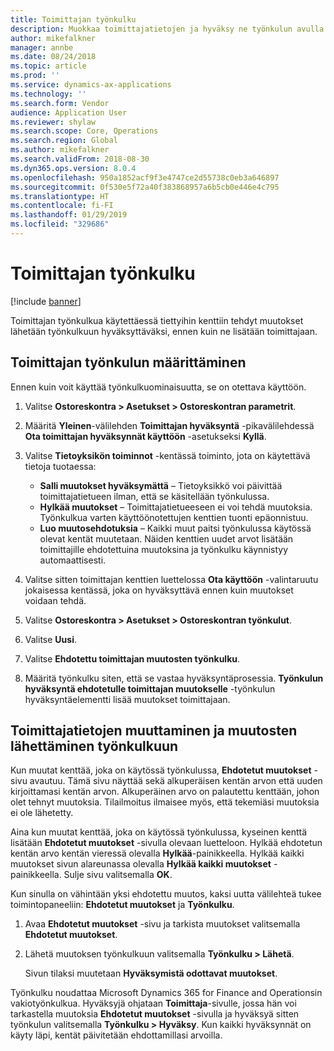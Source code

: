 ```yaml
---
title: Toimittajan työnkulku
description: Muokkaa toimittajatietojen ja hyväksy ne työnkulun avulla.
author: mikefalkner
manager: annbe
ms.date: 08/24/2018
ms.topic: article
ms.prod: ''
ms.service: dynamics-ax-applications
ms.technology: ''
ms.search.form: Vendor
audience: Application User
ms.reviewer: shylaw
ms.search.scope: Core, Operations
ms.search.region: Global
ms.author: mikefalkner
ms.search.validFrom: 2018-08-30
ms.dyn365.ops.version: 8.0.4
ms.openlocfilehash: 950a1852acf9f3e4747ce2d55738c0eb3a646897
ms.sourcegitcommit: 0f530e5f72a40f383868957a6b5cb0e446e4c795
ms.translationtype: HT
ms.contentlocale: fi-FI
ms.lasthandoff: 01/29/2019
ms.locfileid: "329686"
---
```

# <a name="vendor-workflow"></a>Toimittajan työnkulku

[!include [banner](../includes/banner.md)]

Toimittajan työnkulkua käytettäessä tiettyihin kenttiin tehdyt muutokset lähetään työnkulkuun hyväksyttäväksi, ennen kuin ne lisätään toimittajaan.

## <a name="set-up-the-vendor-workflow"></a>Toimittajan työnkulun määrittäminen

Ennen kuin voit käyttää työnkulkuominaisuutta, se on otettava käyttöön.

1. Valitse **Ostoreskontra \> Asetukset \> Ostoreskontran parametrit**.
2. Määritä **Yleinen**-välilehden **Toimittajan hyväksyntä** -pikavälilehdessä **Ota toimittajan hyväksynnät käyttöön** -asetukseksi **Kyllä**.
3. Valitse **Tietoyksikön toiminnot** -kentässä toiminto, jota on käytettävä tietoja tuotaessa:

    - **Salli muutokset hyväksymättä** – Tietoyksikkö voi päivittää toimittajatietueen ilman, että se käsitellään työnkulussa.
    - **Hylkää muutokset** – Toimittajatietueeseen ei voi tehdä muutoksia. Työnkulkua varten käyttöönotettujen kenttien tuonti epäonnistuu.
    - **Luo muutosehdotuksia** – Kaikki muut paitsi työnkulussa käytössä olevat kentät muutetaan. Näiden kenttien uudet arvot lisätään toimittajille ehdotettuina muutoksina ja työnkulku käynnistyy automaattisesti.

4. Valitse sitten toimittajan kenttien luettelossa **Ota käyttöön** -valintaruutu jokaisessa kentässä, joka on hyväksyttävä ennen kuin muutokset voidaan tehdä.
5. Valitse **Ostoreskontra \> Asetukset \> Ostoreskontran työnkulut**.
6. Valitse **Uusi**.
7. Valitse **Ehdotettu toimittajan muutosten työnkulku**. 
8. Määritä työnkulku siten, että se vastaa hyväksyntäprosessia. **Työnkulun hyväksyntä ehdotetulle toimittajan muutokselle** -työnkulun hyväksyntäelementti lisää muutokset toimittajaan.

## <a name="change-vendor-information-and-submit-the-changes-to-the-workflow"></a>Toimittajatietojen muuttaminen ja muutosten lähettäminen työnkulkuun

Kun muutat kenttää, joka on käytössä työnkulussa, **Ehdotetut muutokset** -sivu avautuu. Tämä sivu näyttää sekä alkuperäisen kentän arvon että uuden kirjoittamasi kentän arvon. Alkuperäinen arvo on palautettu kenttään, johon olet tehnyt muutoksia. Tilailmoitus ilmaisee myös, että tekemiäsi muutoksia ei ole lähetetty. 

Aina kun muutat kenttää, joka on käytössä työnkulussa, kyseinen kenttä lisätään **Ehdotetut muutokset** -sivulla olevaan luetteloon. Hylkää ehdotetun kentän arvo kentän vieressä olevalla **Hylkää**-painikkeella. Hylkää kaikki muutokset sivun alareunassa olevalla **Hylkää kaikki muutokset** -painikkeella. Sulje sivu valitsemalla **OK**.

Kun sinulla on vähintään yksi ehdotettu muutos, kaksi uutta välilehteä tukee toimintopaneeliin: **Ehdotetut muutokset** ja **Työnkulku**.

1. Avaa **Ehdotetut muutokset** -sivu ja tarkista muutokset valitsemalla **Ehdotetut muutokset**.
2. Lähetä muutoksen työnkulkuun valitsemalla **Työnkulku \> Lähetä**.

    Sivun tilaksi muutetaan **Hyväksymistä odottavat muutokset**.

Työnkulku noudattaa Microsoft Dynamics 365 for Finance and Operationsin vakiotyönkulkua. Hyväksyjä ohjataan **Toimittaja**-sivulle, jossa hän voi tarkastella muutoksia **Ehdotetut muutokset** -sivulla ja hyväksyä sitten työnkulun valitsemalla **Työnkulku \> Hyväksy**. Kun kaikki hyväksynnät on käyty läpi, kentät päivitetään ehdottamillasi arvoilla.
